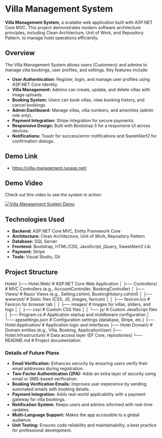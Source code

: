 # Villa Management System

 **Villa Management System**, a scalable web application built with ASP.NET Core MVC. This project demonstrates modern software architecture principles, including Clean Architecture, Unit of Work, and Repository Pattern, to manage hotel operations efficiently.

## Overview
The Villa Management System allows users (Customers) and admins to manage villa bookings, user profiles, and settings. Key features include:
- **User Authentication:** Register, login, and manage user profiles using ASP.NET Core Identity.
- **Villa Management:** Admins can create, update, and delete villas with image uploads.
- **Booking System:** Users can book villas, view booking history, and cancel bookings.
- **Admin Dashboard:** Manage villas, villa numbers, and amenities (admin role only).
- **Payment Integration:** Stripe integration for secure payments.
- **Responsive Design:** Built with Bootstrap 5 for a responsive UI across devices.
- **Notifications:** Toastr for success/error notifications and SweetAlert2 for confirmation dialogs.

  
## Demo Link
- https://villa-management.runasp.net/

## Demo Video
Check out this video to see the system in action:

[![Villa Management System Demo](https://img.youtube.com/vi/H6Wnc7t4Hdo/0.jpg)](https://www.youtube.com/watch?v=H6Wnc7t4Hdo)



## Technologies Used
- **Backend:** ASP.NET Core MVC, Entity Framework Core
- **Architecture:** Clean Architecture, Unit of Work, Repository Pattern
- **Database:** SQL Server
- **Frontend:** Bootstrap, HTML/CSS, JavaScript, jQuery, SweetAlert2 Lib
- **Payment:** Stripe
- **Tools:** Visual Studio, Git

## Project Structure

Hotel/
├── Hotel.Web/                   # ASP.NET Core Web Application
│   ├── Controllers/            # MVC Controllers (e.g., AccountController, BookingController)
│   ├── Views/                  # Razor Views (e.g., Setting.cshtml, BookingHistory.cshtml)
│   ├── wwwroot/                # Static files (CSS, JS, images, favicon)
│   │   ├── favicon.ico         # Favicon for browser tab
│   │   ├── images/             # Images for villas, sliders, and logo
│   │   ├── css/                # Custom CSS files
│   │   └── js/                 # Custom JavaScript files
│   ├── Program.cs              # Application startup and middleware configuration
│   └── appsettings.json        # Configuration settings (database, Stripe, etc.)
├── Hotel.Application/           # Application logic and interfaces
├── Hotel.Domain/                # Domain entities (e.g., Villa, Booking, ApplicationUser)
├── Hotel.Infrastructure/        # Data access layer (EF Core, repositories)
└── README.md                    # Project documentation

### Details of Future Plans

- **Email Verification:** Enhances security by ensuring users verify their email addresses during registration.
- **Two-Factor Authentication (2FA):** Adds an extra layer of security using email or SMS-based verification.
- **Booking Verification Emails:** Improves user experience by sending automated emails with booking details.
- **Payment Integration:** Adds real-world applicability with a payment gateway for villa bookings.
- **Notification System:** Keeps users and admins informed with real-time updates.
- **Multi-Language Support:** Makes the app accessible to a global audience.
- **Unit Testing:** Ensures code reliability and maintainability, a best practice for professional development.

  

